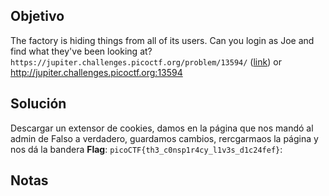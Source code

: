 ## Objetivo
The factory is hiding things from all of its users. Can you login as Joe and find what they've been looking at? `https://jupiter.challenges.picoctf.org/problem/13594/` ([link](https://jupiter.challenges.picoctf.org/problem/13594/)) or http://jupiter.challenges.picoctf.org:13594
## Solución
Descargar un extensor de cookies, damos en la página que nos mandó al admin de Falso a verdadero, guardamos cambios, rercgarmaos la página y nos dá la bandera
**Flag**: `picoCTF{th3_c0nsp1r4cy_l1v3s_d1c24fef}`: 

## Notas

